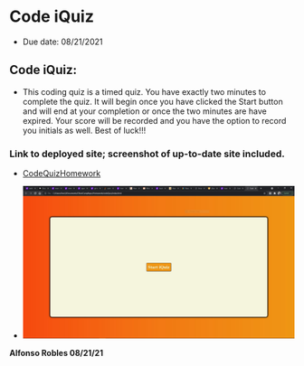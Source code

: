# Code iQuiz

* Due date: 08/21/2021

## Code iQuiz:

* This coding quiz is a timed quiz. You have exactly two minutes to complete the quiz. It will begin once you have clicked the Start button and will end at your completion or once the two minutes are have expired. Your score will be recorded and you have the option to record you initials as well. Best of luck!!!

### Link to deployed site; screenshot of up-to-date site included.

* [CodeQuizHomework](https://fons3517.github.io/codeQuiz/)

* ![Screenshot of CodeiQuiz](./codeiQuiz.JPG)

**Alfonso Robles 08/21/21**
